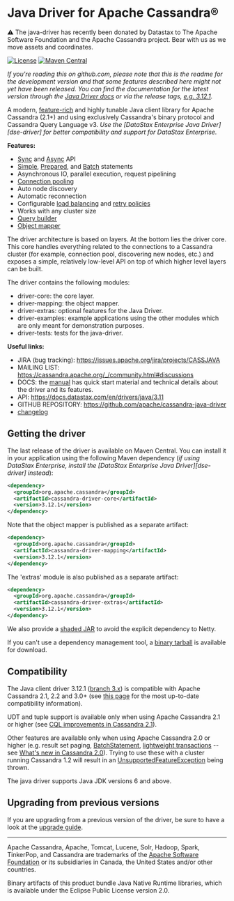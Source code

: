 # Java Driver for Apache Cassandra®

:warning: The java-driver has recently been donated by Datastax to The Apache Software Foundation and the Apache Cassandra project.  Bear with us as we move assets and coordinates.

[![License](https://img.shields.io/badge/License-Apache%202.0-blue.svg)](https://opensource.org/licenses/Apache-2.0)
[![Maven Central](https://maven-badges.herokuapp.com/maven-central/org.apache.cassandra/cassandra-driver-core/badge.svg)](https://maven-badges.herokuapp.com/maven-central/org.apache.cassandra/cassandra-driver-core)

*If you're reading this on github.com, please note that this is the readme
for the development version and that some features described here might
not yet have been released. You can find the documentation for the latest
version through the [Java Driver
docs](http://docs.datastax.com/en/developer/java-driver/3.11/index.html) or via the release tags,
[e.g. 3.12.1](https://github.com/apache/cassandra-java-driver/tree/3.12.1).*

A modern, [feature-rich](manual/) and highly tunable Java client
library for Apache Cassandra (2.1+) and using exclusively Cassandra's binary protocol 
and Cassandra Query Language v3. _Use the [DataStax Enterprise Java Driver][dse-driver]
for better compatibility and support for DataStax Enterprise._

**Features:**

* [Sync](manual/) and [Async](manual/async/) API
* [Simple](manual/statements/simple/), [Prepared](manual/statements/prepared/), and [Batch](manual/statements/batch/)
  statements
* Asynchronous IO, parallel execution, request pipelining
* [Connection pooling](manual/pooling/)
* Auto node discovery
* Automatic reconnection
* Configurable [load balancing](manual/load_balancing/) and [retry policies](manual/retries/)
* Works with any cluster size
* [Query builder](manual/statements/built/)
* [Object mapper](manual/object_mapper/)

The driver architecture is based on layers. At the bottom lies the driver core.
This core handles everything related to the connections to a Cassandra
cluster (for example, connection pool, discovering new nodes, etc.) and exposes a simple,
relatively low-level API on top of which higher level layers can be built.

The driver contains the following modules:

- driver-core: the core layer.
- driver-mapping: the object mapper.
- driver-extras: optional features for the Java Driver.
- driver-examples: example applications using the other modules which are
  only meant for demonstration purposes.
- driver-tests: tests for the java-driver.

**Useful links:**

- JIRA (bug tracking): https://issues.apache.org/jira/projects/CASSJAVA
- MAILING LIST: https://cassandra.apache.org/_/community.html#discussions
- DOCS: the [manual](http://docs.datastax.com/en/developer/java-driver/3.11/manual/) has quick
  start material and technical details about the driver and its features.
- API: https://docs.datastax.com/en/drivers/java/3.11
- GITHUB REPOSITORY: https://github.com/apache/cassandra-java-driver
- [changelog](changelog/)

## Getting the driver

The last release of the driver is available on Maven Central. You can install
it in your application using the following Maven dependency (_if
using DataStax Enterprise, install the [DataStax Enterprise Java Driver][dse-driver] instead_):

```xml
<dependency>
  <groupId>org.apache.cassandra</groupId>
  <artifactId>cassandra-driver-core</artifactId>
  <version>3.12.1</version>
</dependency>
```

Note that the object mapper is published as a separate artifact:

```xml
<dependency>
  <groupId>org.apache.cassandra</groupId>
  <artifactId>cassandra-driver-mapping</artifactId>
  <version>3.12.1</version>
</dependency>
```

The 'extras' module is also published as a separate artifact:

```xml
<dependency>
  <groupId>org.apache.cassandra</groupId>
  <artifactId>cassandra-driver-extras</artifactId>
  <version>3.12.1</version>
</dependency>
```


We also provide a [shaded JAR](manual/shaded_jar/)
to avoid the explicit dependency to Netty.

If you can't use a dependency management tool, a
[binary tarball](https://cassandra.apache.org/_/download.html)
is available for download.

## Compatibility

The Java client driver 3.12.1 ([branch 3.x](https://github.com/apache/cassandra-java-driver/tree/3.x)) is compatible with Apache
Cassandra 2.1, 2.2 and 3.0+ (see [this page](http://docs.datastax.com/en/developer/java-driver/3.11/manual/native_protocol/) for
the most up-to-date compatibility information).

UDT and tuple support is available only when using Apache Cassandra 2.1 or higher (see [CQL improvements in Cassandra 2.1](http://www.datastax.com/dev/blog/cql-in-2-1)).

Other features are available only when using Apache Cassandra 2.0 or higher (e.g. result set paging,
[BatchStatement](https://github.com/apache/cassandra-java-driver/blob/3.x/driver-core/src/main/java/com/datastax/driver/core/BatchStatement.java),
[lightweight transactions](http://www.datastax.com/documentation/cql/3.1/cql/cql_using/use_ltweight_transaction_t.html) 
-- see [What's new in Cassandra 2.0](http://www.datastax.com/documentation/cassandra/2.0/cassandra/features/features_key_c.html)). 
Trying to use these with a cluster running Cassandra 1.2 will result in 
an [UnsupportedFeatureException](https://github.com/apache/cassandra-java-driver/blob/3.x/driver-core/src/main/java/com/datastax/driver/core/exceptions/UnsupportedFeatureException.java) being thrown.

The java driver supports Java JDK versions 6 and above.

## Upgrading from previous versions

If you are upgrading from a previous version of the driver, be sure to have a look at
the [upgrade guide](/upgrade_guide/).


----

Apache Cassandra, Apache, Tomcat, Lucene, Solr, Hadoop, Spark, TinkerPop, and Cassandra are 
trademarks of the [Apache Software Foundation](http://www.apache.org/) or its subsidiaries in
Canada, the United States and/or other countries. 


Binary artifacts of this product bundle Java Native Runtime libraries, which is available under the Eclipse Public License version 2.0.
